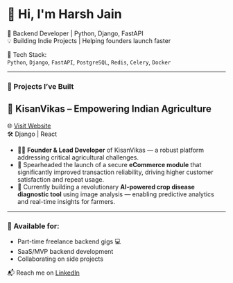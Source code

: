 # 👋 Hi, I'm Harsh Jain

🎯 Backend Developer | Python, Django, FastAPI  
💡 Building Indie Projects | Helping founders launch faster

🔧 Tech Stack:  
`Python`, `Django`, `FastAPI`, `PostgreSQL`, `Redis`, `Celery`, `Docker`

---

### 🚀 Projects I’ve Built

## 🚜 KisanVikas – Empowering Indian Agriculture  
🌐 [Visit Website](https://www.kisanvikas.in/)  
🛠️ Django | React

- 🧑‍💼 **Founder & Lead Developer** of KisanVikas — a robust platform addressing critical agricultural challenges.
- 🛒 Spearheaded the launch of a secure **eCommerce module** that significantly improved transaction reliability, driving higher customer satisfaction and repeat usage.
- 🌱 Currently building a revolutionary **AI-powered crop disease diagnostic tool** using image analysis — enabling predictive analytics and real-time insights for farmers.


---

### 💼 Available for:
- Part-time freelance backend gigs 💻
- SaaS/MVP backend development
- Collaborating on side projects

📬 Reach me on [LinkedIn](https://linkedin.com/in/harsh-jain-459371193)  

